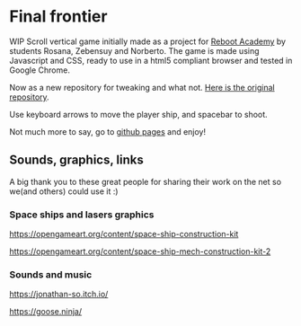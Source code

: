 # Final frontier

WIP Scroll vertical game initially made as a project for [Reboot Academy](https://www.reboot.academy/) by students Rosana, Zebensuy and Norberto. The game is made using Javascript and CSS, ready to use in a html5 compliant browser and tested in Google Chrome.

Now as a new repository for tweaking and what not. [Here is the original repository](https://github.com/NoxLP/ScrollVerticalGame).

Use keyboard arrows to move the player ship, and spacebar to shoot.

Not much more to say, go to [github pages](https://noxlp.github.io/ScrollVerticalGame/) and enjoy!

## Sounds, graphics, links
A big thank you to these great people for sharing their work on the net so we(and others) could use it :)

### Space ships and lasers graphics
https://opengameart.org/content/space-ship-construction-kit

https://opengameart.org/content/space-ship-mech-construction-kit-2

### Sounds and music
https://jonathan-so.itch.io/

https://goose.ninja/
